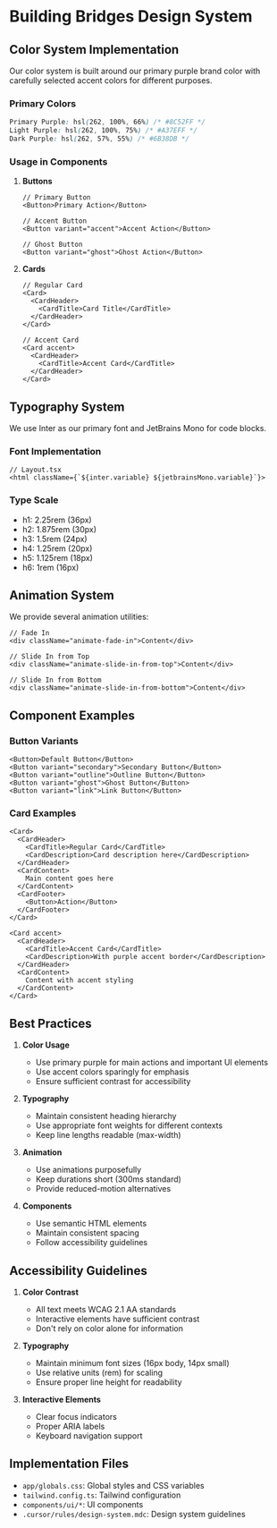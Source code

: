 # Building Bridges Design System

## Color System Implementation

Our color system is built around our primary purple brand color with carefully selected accent colors for different purposes.

### Primary Colors

```css
Primary Purple: hsl(262, 100%, 66%) /* #8C52FF */
Light Purple: hsl(262, 100%, 75%) /* #A37EFF */
Dark Purple: hsl(262, 57%, 55%) /* #6B38DB */
```

### Usage in Components

1. **Buttons**
   ```tsx
   // Primary Button
   <Button>Primary Action</Button>
   
   // Accent Button
   <Button variant="accent">Accent Action</Button>
   
   // Ghost Button
   <Button variant="ghost">Ghost Action</Button>
   ```

2. **Cards**
   ```tsx
   // Regular Card
   <Card>
     <CardHeader>
       <CardTitle>Card Title</CardTitle>
     </CardHeader>
   </Card>
   
   // Accent Card
   <Card accent>
     <CardHeader>
       <CardTitle>Accent Card</CardTitle>
     </CardHeader>
   </Card>
   ```

## Typography System

We use Inter as our primary font and JetBrains Mono for code blocks.

### Font Implementation

```tsx
// Layout.tsx
<html className={`${inter.variable} ${jetbrainsMono.variable}`}>
```

### Type Scale

- h1: 2.25rem (36px)
- h2: 1.875rem (30px)
- h3: 1.5rem (24px)
- h4: 1.25rem (20px)
- h5: 1.125rem (18px)
- h6: 1rem (16px)

## Animation System

We provide several animation utilities:

```tsx
// Fade In
<div className="animate-fade-in">Content</div>

// Slide In from Top
<div className="animate-slide-in-from-top">Content</div>

// Slide In from Bottom
<div className="animate-slide-in-from-bottom">Content</div>
```

## Component Examples

### Button Variants

```tsx
<Button>Default Button</Button>
<Button variant="secondary">Secondary Button</Button>
<Button variant="outline">Outline Button</Button>
<Button variant="ghost">Ghost Button</Button>
<Button variant="link">Link Button</Button>
```

### Card Examples

```tsx
<Card>
  <CardHeader>
    <CardTitle>Regular Card</CardTitle>
    <CardDescription>Card description here</CardDescription>
  </CardHeader>
  <CardContent>
    Main content goes here
  </CardContent>
  <CardFooter>
    <Button>Action</Button>
  </CardFooter>
</Card>

<Card accent>
  <CardHeader>
    <CardTitle>Accent Card</CardTitle>
    <CardDescription>With purple accent border</CardDescription>
  </CardHeader>
  <CardContent>
    Content with accent styling
  </CardContent>
</Card>
```

## Best Practices

1. **Color Usage**
   - Use primary purple for main actions and important UI elements
   - Use accent colors sparingly for emphasis
   - Ensure sufficient contrast for accessibility

2. **Typography**
   - Maintain consistent heading hierarchy
   - Use appropriate font weights for different contexts
   - Keep line lengths readable (max-width)

3. **Animation**
   - Use animations purposefully
   - Keep durations short (300ms standard)
   - Provide reduced-motion alternatives

4. **Components**
   - Use semantic HTML elements
   - Maintain consistent spacing
   - Follow accessibility guidelines

## Accessibility Guidelines

1. **Color Contrast**
   - All text meets WCAG 2.1 AA standards
   - Interactive elements have sufficient contrast
   - Don't rely on color alone for information

2. **Typography**
   - Maintain minimum font sizes (16px body, 14px small)
   - Use relative units (rem) for scaling
   - Ensure proper line height for readability

3. **Interactive Elements**
   - Clear focus indicators
   - Proper ARIA labels
   - Keyboard navigation support

## Implementation Files

- `app/globals.css`: Global styles and CSS variables
- `tailwind.config.ts`: Tailwind configuration
- `components/ui/*`: UI components
- `.cursor/rules/design-system.mdc`: Design system guidelines 